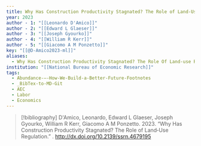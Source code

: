 ```yaml
---
title: Why Has Construction Productivity Stagnated? The Role of Land‑Use Regulation
year: 2023
author - 1: "[[Leonardo D'Amico]]"
author - 2: "[[Edward L Glaeser]]"
author - 3: "[[Joseph Gyourko]]"
author - 4: "[[William R Kerr]]"
author - 5: "[[Giacomo A M Ponzetto]]"
key: "[[@D-Amico2023-ml]]"
aliases:
  - Why Has Construction Productivity Stagnated? The Role Of Land‑use Regulation
institution: "[[National Bureau of Economic Research]]"
tags:
  - Abundance-–-How-We-Build-a-Better-Future-Footnotes
  - _BibTex-to-MD-Git
  - AEC
  - Labor
  - Economics
---
```


> [!bibliography]
> D'Amico, Leonardo, Edward L Glaeser, Joseph Gyourko, William R Kerr, Giacomo A M Ponzetto. 2023. “Why Has Construction Productivity Stagnated? The Role of Land‑Use Regulation.” . http://dx.doi.org/10.2139/ssrn.4679195